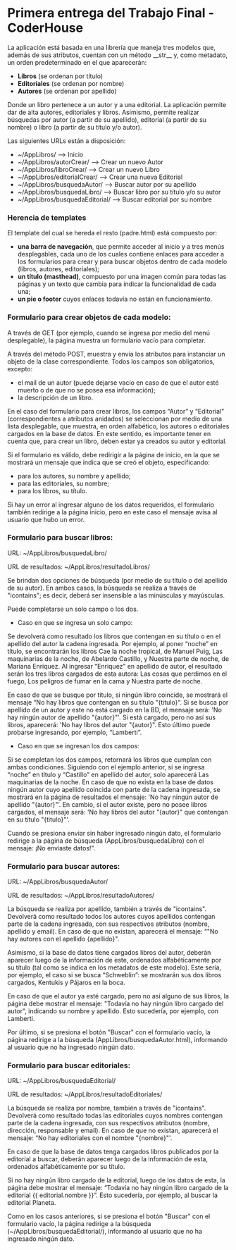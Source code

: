 <h1>Primera entrega del Trabajo Final - CoderHouse</h1>

<p>La aplicación está basada en una librería que maneja tres modelos que, además de sus atributos, cuentan con un método __str__ y, como metadato, un orden predeterminado en el que aparecerán: </p>

  <ul>
        <li> <strong>Libros</strong> (se ordenan por título) </li>
        <li> <strong>Editoriales</strong> (se ordenan por nombre)</li>
        <li> <strong>Autores</strong> (se ordenan por apellido)</li>
  </ul>

<p>Donde un libro pertenece a un autor y a una editorial. La aplicación permite dar de alta autores, editoriales y libros. Asimismo, permite realizar búsquedas por autor (a partir de su apellido), editorial (a partir de su nombre) o libro (a partir de su título y/o autor). </p>

<p>Las siguientes URLs están a disposición:</p>

  <ul>
        <li> ~/AppLibros/   --> Inicio </li>
        <li> ~/AppLibros/autorCrear/   --> Crear un nuevo Autor</li>
        <li> ~/AppLibros/libroCrear/  --> Crear un nuevo Libro</li>
        <li> ~/AppLibros/editorialCrear/ --> Crear una nueva Editorial </li>
        <li> ~/AppLibros/busquedaAutor/ --> Buscar autor por su apellido </li>
        <li> ~/AppLibros/busquedaLibro/ --> Buscar libro por su título y/o su autor</li>
        <li> ~/AppLibros/busquedaEditorial/ --> Buscar editorial por su nombre</li>
  </ul>


<h3>Herencia de templates</h3>

<p>El template del cual se hereda el resto (padre.html) está compuesto por:</p>

  <ul>
        <li> <strong>una barra de navegación</strong>, que permite acceder al inicio y a tres menús desplegables, cada uno de los cuales contiene enlaces para acceder a los formularios para crear y para buscar objetos dentro de cada modelo (libros, autores, editoriales); </li>
        <li> <strong>un título (masthead)</strong>, compuesto por una imagen común para todas las páginas y un texto que cambia para indicar la funcionalidad de cada una;</li>
        <li> <strong>un pie o footer</strong> cuyos enlaces todavía no están en funcionamiento.</li>
  </ul>


<h3>Formulario para crear objetos de cada modelo:</h3>
<p>A través de GET (por ejemplo, cuando se ingresa por medio del menú desplegable), la página muestra un formulario vacío para completar. </p>
<p>A través del método POST, muestra y envía los atributos para instanciar un objeto de la clase correspondiente. Todos los campos son obligatorios, excepto:
  <ul>
        <li>el mail de un autor (puede dejarse vacío en caso de que el autor esté muerto o de que no se posea esa información); </li>
        <li>la descripción de un libro.</li>
  </ul>
<p> En el caso del formulario para crear libros, los campos “Autor” y “Editorial” (correspondientes a atributos anidados) se seleccionan por medio de una lista desplegable, que muestra, en orden alfabético, los autores o editoriales cargados en la base de datos. En este sentido, es importante tener en cuenta que, para crear un libro, deben estar ya creados su autor y editorial. </p> 

<p>Si el formulario es válido, debe redirigir a la página de inicio, en la que se mostrará un mensaje que indica que se creó el objeto, especificando: </p> 
  <ul>
        <li>para los autores, su nombre y apellido; </li>
        <li>para las editoriales, su nombre;</li>
        <li>para los libros, su título.</li>
  </ul>

<p>Si hay un error al ingresar alguno de los datos requeridos, el formulario también redirige a la página inicio, pero en este caso el mensaje avisa al usuario que hubo un error. </p>

<h3>Formulario para buscar libros:</h3>

<p>URL: ~/AppLibros/busquedaLibro/</p>
<p>URL de resultados: ~/AppLibros/resultadoLibros/</p>
<p>Se brindan dos opciones de búsqueda (por medio de su título o del apellido de su autor). En ambos casos, la búsqueda se realiza a través de "icontains"; es decir, deberá ser insensible a las minúsculas y mayúsculas. </p>
<p>Puede completarse un solo campo o los dos. </p>
  <ul>
        <li>Caso en que se ingresa un solo campo: </li>
  </ul>

<p>Se devolverá como resultado  los libros que contengan en su título o en el apellido del autor la cadena ingresada. Por ejemplo, al poner  “noche” en título, se encontrarán los libros Cae la noche tropical, de Manuel Puig, Las maquinarias de la noche, de Abelardo Castillo, y Nuestra parte de noche, de Mariana Enriquez. Al ingresar “Enriquez” en apellido de autor, el resultado serán los tres libros cargados de esta autora: Las cosas que perdimos en el fuego, Los peligros de fumar en la cama y Nuestra parte de noche. </p>
<p>En caso de que se busque por título, si ningún libro coincide, se mostrará el mensaje “No hay libros que contengan en su título "{titulo}”. Si se busca por apellido de un autor y este no está cargado en la BD, el mensaje será: 'No hay ningún autor de apellido "{autor}"'. Si está cargado, pero no así sus libros, aparecerá: 'No hay libros del autor "{autor}". Esto último puede probarse ingresando, por ejemplo, “Lamberti”.</p>

  <ul>
        <li>Caso en que se ingresan los dos campos: </li>
  </ul>

<p>Si se completan los dos campos, retornará los libros que cumplan con ambas condiciones. Siguiendo con el ejemplo anterior, si se ingresa “noche” en título y “Castillo” en apellido del autor, solo aparecerá Las maquinarias de la noche. En caso de que no exista en la base de datos ningún autor cuyo apellido coincida con parte de la cadena ingresada, se mostrará en la página de resultados el mensaje: 'No hay ningún autor de apellido "{autor}"’. En cambio, si el autor existe, pero no posee libros cargados, el mensaje será: 'No hay libros del autor "{autor}" que contengan en su título "{titulo}"'.</p>
<p>Cuando se presiona enviar sin haber ingresado ningún dato, el formulario redirige a la página de búsqueda (AppLibros/busquedaLibro) con el mensaje: ¡No enviaste datos!".</p>

<h3>Formulario para buscar autores:</h3>

<p>URL: ~/AppLibros/busquedaAutor/</p>
<p>URL de resultados: ~/AppLibros/resultadoAutores/</p>

<p>La búsqueda se realiza por apellido, también a través de "icontains". Devolverá como resultado todos los autores cuyos apellidos contengan parte de la cadena ingresada, con sus respectivos atributos (nombre, apellido y email). En caso de que no existan, aparecerá el mensaje: “"No hay autores con el apellido {apellido}". </p>
<p>Asimismo, si la base de datos tiene cargados libros del autor, deberán aparecer luego de la información de este, ordenados alfabéticamente por su título (tal como se indica en los metadatos de este modelo). Este sería, por ejemplo, el caso si se busca “Schweblin”: se mostrarán sus dos libros cargados, Kentukis y Pájaros en la boca.  </p>
<p>En caso de que el autor ya esté cargado, pero no así alguno de sus libros, la página debe mostrar el mensaje: "Todavía no hay ningún libro cargado del autor", indicando su nombre y apellido. Esto sucedería, por ejemplo, con Lamberti.</p>
<p>Por último, si se presiona el botón "Buscar" con el formulario vacío, la página redirige a la búsqueda (AppLibros/busquedaAutor.html), informando al usuario que no ha ingresado ningún dato.</p>

<h3>Formulario para buscar editoriales:</h3>

<p>URL: ~/AppLibros/busquedaEditorial/</p>
<p>URL de resultados: ~/AppLibros/resultadoEditoriales/</p>
<p>La búsqueda se realiza por nombre, también a través de "icontains". Devolverá como resultado todas las editoriales cuyos nombres contengan parte de la cadena ingresada, con sus respectivos atributos (nombre, dirección, responsable y email). En caso de que no existan, aparecerá el mensaje: “No hay editoriales con el nombre "{nombre}"'. </p>
<p>En caso de que la base de datos tenga cargados libros publicados por la editorial a buscar, deberán aparecer luego de la información de esta, ordenados alfabéticamente por su título.</p>
<p>Si no hay ningún libro cargado de la editorial, luego de los datos de esta, la página debe mostrar el mensaje: “Todavía no hay ningún libro cargado de la editorial {{ editorial.nombre }}”. Esto sucedería, por ejemplo, al buscar la editorial Planeta.  </p>
<p>Como en los casos anteriores, si se presiona el botón "Buscar" con el formulario vacío, la página redirige a la búsqueda (~/AppLibros/busquedaEditorial/), informando al usuario que no ha ingresado ningún dato.</p>
